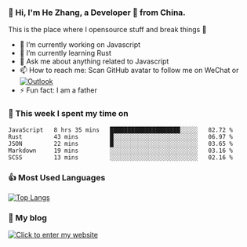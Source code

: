 ### 👋 Hi, I'm He Zhang, a Developer 🚀 from China.

This is the place where I opensource stuff and break things :rofl:

- 🔭  I’m currently working on Javascript
- 🌱  I’m currently learning Rust
- 💬  Ask me about anything related to Javascript
- 📫  How to reach me: Scan GitHub avatar to follow me on WeChat or [![Outlook](https://img.shields.io/badge/-Outlook-0078D4?style=flat&logo=Microsoft-Outlook&logoColor=white)](mailto:link@zhanghe.cool)
- ⚡  Fun fact: I am a father

### 💪 This week I spent my time on 
<!--START_SECTION:waka-->
```text
JavaScript   8 hrs 35 mins   ████████████████████░░░░░   82.72 % 
Rust         43 mins         █░░░░░░░░░░░░░░░░░░░░░░░░   06.97 % 
JSON         22 mins         █░░░░░░░░░░░░░░░░░░░░░░░░   03.65 % 
Markdown     19 mins         ░░░░░░░░░░░░░░░░░░░░░░░░░   03.16 % 
SCSS         13 mins         ░░░░░░░░░░░░░░░░░░░░░░░░░   02.16 %
```
<!--END_SECTION:waka-->

### 👍 Most Used Languages
[![Top Langs](https://github-readme-stats.vercel.app/api/top-langs/?username=zhanghecool&layout=compact)](https://zhanghe.cool)

### 🌈 My blog 
[![Click to enter my website](https://cdn.jsdelivr.net/gh/zhanghecool/assets/images/gif/zhanghecools.gif)](https://zhanghe.cool)
